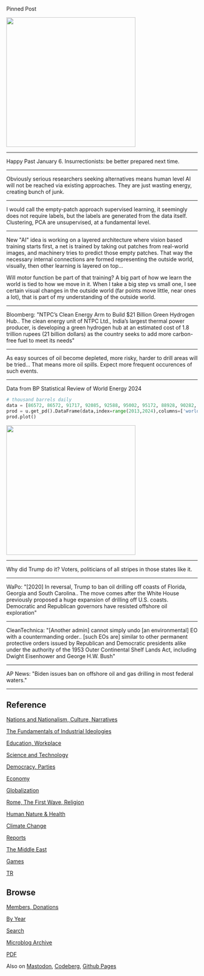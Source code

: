
Pinned Post

<img width='340' src='https://cdn.fosstodon.org/media_attachments/files/113/740/005/109/659/968/original/4a44ec0290bf2c04.png'/>

---

Happy Past January 6. Insurrectionists: be better prepared next time.

---

Obviously serious researchers seeking alternatives means human level
AI will not be reached via existing approaches. They are just wasting
energy, creating bunch of junk.

---

I would call the empty-patch approach supervised learning, it
seemingly does not require labels, but the labels are generated from
the data itself. Clustering, PCA are unsupervised, at a fundamental
level. 

---

New "AI" idea is working on a layered architecture where vision based
training starts first, a net is trained by taking out patches from
real-world images, and machinery tries to predict those empty
patches. That way the necessary internal connections are formed
representing the outside world, visually, then other learning is
layered on top...

Will motor function be part of that training? A big part of how we
learn the world is tied to how we move in it. When I take a big step
vs small one, I see certain visual changes in the outside world (far
points move little, near ones a lot), that is part of my understanding
of the outside world.

---

Bloomberg: "NTPC’s Clean Energy Arm to Build $21 Billion Green
Hydrogen Hub..  The clean energy unit of NTPC Ltd., India’s largest
thermal power producer, is developing a green hydrogen hub at an
estimated cost of 1.8 trillion rupees (21 billion dollars) as the
country seeks to add more carbon-free fuel to meet its needs"

---

As easy sources of oil become depleted, more risky, harder to drill
areas will be tried... That means more oil spills. Expect more
frequent occurences of such events.

---

Data from BP Statistical Review of World Energy 2024

```python
# thousand barrels daily
data = [86572, 86572, 91717, 92085, 92588, 95002, 95172, 88928, 90282, 94292, 96376]
prod = u.get_pd().DataFrame(data,index=range(2013,2024),columns=['world oil production'])
prod.plot()
```

<img width='340' src='https://cdn.fosstodon.org/media_attachments/files/113/785/805/963/466/010/original/589a7b09d6b46370.jpg'/>

---

Why did Trump do it? Voters, politicians of all stripes in those
states like it. 

---

WaPo: "[2020] In reversal, Trump to ban oil drilling off coasts of
Florida, Georgia and South Carolina.. The move comes after the White
House previously proposed a huge expansion of drilling off
U.S. coasts. Democratic and Republican governors have resisted
offshore oil exploration"

---

CleanTechnica: "[Another admin] cannot simply undo [an environmental]
EO with a countermanding order.. [such EOs are] similar to other
permanent protective orders issued by Republican and Democratic
presidents alike under the authority of the 1953 Outer Continental
Shelf Lands Act, including Dwight Eisenhower and George H.W. Bush"

---

AP News: "Biden issues ban on offshore oil and gas drilling in most
federal waters."

---

## Reference

[Nations and Nationalism, Culture, Narratives](0119/2013/02/nations-and-nationalism.html)

[The Fundamentals of Industrial Ideologies](0119/2011/04/fundamentals-of-industrial-ideologies.html)

[Education, Workplace](0119/2017/09/education-workplace.html)

[Science and Technology](0119/2018/09/science-technology.html)

[Democracy, Parties](0119/2016/11/democracy.html)

[Economy](2021/01/economy.html)

[Globalization](0119/2018/09/globalization.html)

[Rome, The First Wave, Religion](0119/2017/12/rome.html)

[Human Nature & Health](2020/07/human-nature.html)

[Climate Change](2022/01/climate.html)

[Reports](2021/01/reports.html)

[The Middle East](0119/2019/07/middleeast.html)

[Games](2024/06/games.html)

[TR](../tr/index.html)

## Browse

[Members, Donations](2022/08/members.html)

[By Year](years.html)

[Search](https://muratk5n.github.io/thirdwave/en/search.html)

[Microblog Archive](mbl/index.html)

[PDF](https://www.dropbox.com/scl/fi/8kl0sla1booo83zeb28dn/tw-all.pdf?rlkey=p9r319p8jbzak5du3dasju05y&st=28wknfsp&raw=1)

Also on 
[Mastodon](https://fosstodon.org/@muratk5n),
[Codeberg](https://muratk5n.codeberg.page/en/),
[Github Pages](https://muratk5n.github.io/thirdwave/en/)
